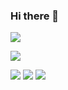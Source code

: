 ### Hi there 👋

[![](https://github-readme-stats.vercel.app/api/top-langs/?username=blfunex&layout=compact&count_private=true&theme=react)](//github.com/blfunex/)

[![](https://github-readme-stats.vercel.app/api?username=blfunex&count_private=true&theme=react&show_icons=true)](//github.com/blfunex/)

[![](https://github-readme-stats.vercel.app/api/pin/?username=blfunex&repo=nw-ts-game&theme=react)](//github.com/blfunex/nw-ts-game/)
[![](https://github-readme-stats.vercel.app/api/pin/?username=blfunex&repo=rune&theme=react)](//github.com/blfunex/rune/)
[![](https://github-readme-stats.vercel.app/api/pin/?username=blfunex&repo=tetris&theme=react)](//github.com/blfunex/tetris/)
